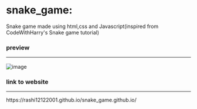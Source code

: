 # snake_game:
Snake game made using html,css and Javascript(inspired from CodeWithHarry's Snake game tutorial) <br>
### <p align="left">preview</p> <hr>
![image](https://user-images.githubusercontent.com/74211043/180598446-baf0a9ad-7599-46bc-995a-4f97b5fa6a3e.png)

### <p align="left">link to website</p>
<hr>
https://rashi12122001.github.io/snake_game.github.io/
